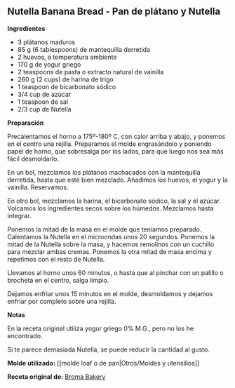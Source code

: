 ## Nutella Banana Bread - Pan de plátano y Nutella

**Ingredientes**

- 3 plátanos maduros
- 85 g (6 tablespoons) de mantequilla derretida
- 2 huevos, a temperatura ambiente
- 170 g de yogur griego
- 2 teaspoons de pasta o extracto natural de vainilla
- 260 g (2 cups) de harina de trigo
- 1 teaspoon de bicarbonato sódico
- 3/4 cup de azúcar
- 1 teaspoon de sal
- 2/3 cup de Nutella

**Preparación**

Precalentamos el horno a 175º-180º C, con calor arriba y abajo, y ponemos en el centro una rejilla. Preparamos el molde engrasándolo y poniendo papel de horno, que sobresalga por los lados, para que luego nos sea más fácil desmoldarlo.

En un bol, mezclamos los plátanos machacados con la mantequilla derretida, hasta que esté bien mezclado. Añadimos los huevos, el yogur y la vainilla. Reservamos.

En otro bol, mezclamos la harina, el bicarbonato sódico, la sal y el azúcar. Volcamos los ingredientes secos sobre los húmedos. Mezclamos hasta integrar.

Ponemos la mitad de la masa en el molde que teníamos preparado. Calentamos la Nutella en el microondas unos 20 segundos. Ponemos la mitad de la Nutella sobre la masa, y hacemos remolinos con un cuchillo para mezclar ambas cremas. Ponemos la otra mitad de masa encima y repetimos con el resto de Nutella.

Llevamos al horno unos 60 minutos, o hasta que al pinchar con un palillo o brocheta en el centro, salga limpio.

Dejamos enfriar unos 15 minutos en el molde, desmoldamos y dejamos enfriar por completo sobre una rejilla.

**Notas**

En la receta original utiliza yogur griego 0% M.G., pero no los he encontrado.

Si te parece demasiada Nutella, se puede reducir la cantidad al gusto.

**Molde utilizado:** [[molde loaf o de pan|Otros/Moldes y utensilios]]

**Receta original de:** [Broma Bakery](https://bromabakery.com/nutella-banana-bread/)